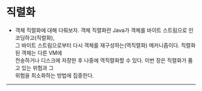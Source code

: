 # 직렬화

- 객체 직렬화에 대해 다뤄보자. 객체 직렬화란 Java가 객체를 바이트 스트림으로 인코딩하고(직렬화),  
  그 바이트 스트림으로부터 다시 객체를 재구성하는(역직렬화) 메커니즘이다. 직렬화된 객체는 다른 VM에  
  전송하거나 디스크에 저장한 후 나중에 역직렬화할 수 있다. 이번 장은 직렬화가 품고 있는 위험과 그  
  위험을 최소화하는 방법에 집중한다.

<hr/>
